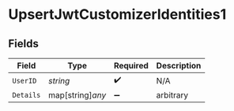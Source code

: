 # UpsertJwtCustomizerIdentities1


## Fields

| Field              | Type               | Required           | Description        |
| ------------------ | ------------------ | ------------------ | ------------------ |
| `UserID`           | *string*           | :heavy_check_mark: | N/A                |
| `Details`          | map[string]*any*   | :heavy_minus_sign: | arbitrary          |